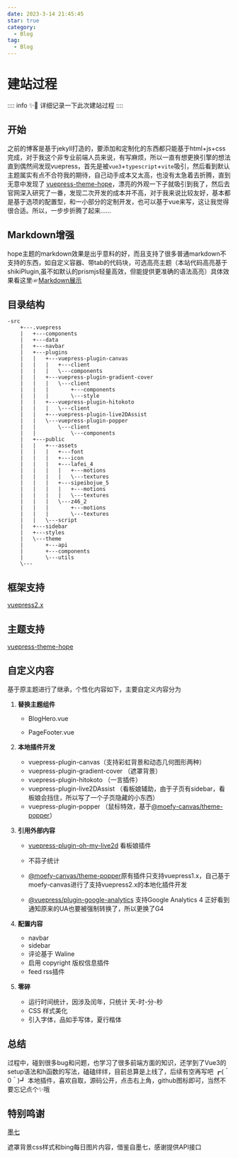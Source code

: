 ```yaml
---
date: 2023-3-14 21:45:45
star: true
category:
  - Blog
tag:
  - Blog
---
```

# 建站过程

:::: info ✨📒
详细记录一下此次建站过程
::::

## 开始

之前的博客是基于jekyll打造的，要添加和定制化的东西都只能基于html+js+css完成，对于我这个非专业前端人员来说，有写麻烦，所以一直有想更换引擎的想法
直到偶然间发现vuepress，首先是被`vue3`+`typescript`+`vite`吸引，然后看到默认主题属实有点不合符我的期待，自己动手成本又太高，也没有太急着去折腾，直到无意中发现了
[vuepress-theme-hope](https://theme-hope.vuejs.press/zh/)，漂亮的外观一下子就吸引到我了，然后去官网深入研究了一番，发现二次开发的成本并不高，对于我来说比较友好，基本都是基于选项的配置型，和一小部分的定制开发，也可以基于vue来写，这让我觉得很合适。所以，一步步折腾了起来……


## Markdown增强

hope主题的markdown效果是出乎意料的好，而且支持了很多普通markdown不支持的东西，如自定义容器、带tab的代码块，可选高亮主题（本站代码高亮基于shikiPlugin,虽不如默认的prismjs轻量高效，但能提供更准确的语法高亮）具体效果看这里☞[Markdown展示](demo/markdown.md)

## 目录结构

```shell
-src
    +---.vuepress
    |   +---components
    |   +---data
    |   +---navbar
    |   +---plugins
    |   |   +---vuepress-plugin-canvas
    |   |   |   +---client
    |   |   |   \---components
    |   |   +---vuepress-plugin-gradient-cover
    |   |   |   \---client
    |   |   |       +---components
    |   |   |       \---style
    |   |   +---vuepress-plugin-hitokoto
    |   |   |   \---client
    |   |   +---vuepress-plugin-live2DAssist
    |   |   \---vuepress-plugin-popper
    |   |       \---client
    |   |           \---components
    |   +---public
    |   |   +---assets
    |   |   |   +---font
    |   |   |   +---icon
    |   |   |   +---lafei_4
    |   |   |   |   +---motions
    |   |   |   |   \---textures
    |   |   |   +---sipeibojue_5
    |   |   |   |   +---motions
    |   |   |   |   \---textures
    |   |   |   \---z46_2
    |   |   |       +---motions
    |   |   |       \---textures
    |   |   \---script
    |   +---sidebar
    |   +---styles
    |   \---theme
    |       +---api
    |       +---components
    |       \---utils
    \---
```

## 框架支持

[vuepress2.x](https://v2.vuepress.vuejs.org/zh/)

## 主题支持

[vuepress-theme-hope](https://theme-hope.vuejs.press/zh/)

## 自定义内容

基于原主题进行了继承，个性化内容如下，主要自定义内容分为

1. **替换主题组件**

   - BlogHero.vue

   - PageFooter.vue

2. **本地插件开发**

   - vuepress-plugin-canvas（支持彩虹背景和动态几何图形两种）
   - vuepress-plugin-gradient-cover （遮罩背景）
   - vuepress-plugin-hitokoto （一言插件）
   - vuepress-plugin-live2DAssist （看板娘辅助，由于子页有sidebar，看板娘会挡住，所以写了一个子页隐藏的小东西）
   - vuepress-plugin-popper （鼠标特效，基于[@moefy-canvas/theme-popper](https://github.com/moefyit/moefy-canvas)）

3. **引用外部内容**

   - [vuepress-plugin-oh-my-live2d](https://github.com/oh-my-live2d/vuepress-plugin-oh-my-live2d) 看板娘插件

   - 不蒜子统计

   - [@moefy-canvas/theme-popper](https://github.com/moefyit/moefy-canvas)原有插件只支持vuepress1.x，自己基于moefy-canvas进行了支持vuepress2.x的本地化插件开发

   - [@vuepress/plugin-google-analytics](https://v2.vuepress.vuejs.org/zh/reference/plugin/google-analytics.html) 支持Google Analytics 4 正好看到通知原来的UA也要被强制转换了，所以更换了G4
4. **配置内容**
   - navbar
   - sidebar
   - 评论基于 Waline
   - 启用 copyright 版权信息插件
   - feed rss插件

5. **零碎**
   - 运行时间统计，因涉及闰年，只统计 天-时-分-秒
   - CSS 样式美化
   - 引入字体，品如手写体，夏行楷体

## 总结
过程中，碰到很多bug和问题，也学习了很多前端方面的知识，还学到了Vue3的setup语法和h函数的写法，磕磕绊绊，目前总算是上线了，后续有空再写吧 ┏(＾0＾)┛
本地插件，喜欢自取，源码公开，点击右上角，github图标即可，当然不要忘记点个✨哦
## 特别鸣谢

[墨七](https://blog.mo7.cc/)

遮罩背景css样式和bing每日图片内容，借鉴自墨七，感谢提供API接口
